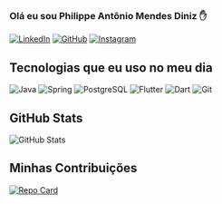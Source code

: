 

### Olá eu sou Philippe Antônio Mendes Diniz ✋
[![LinkedIn](https://img.shields.io/badge/LinkedIn-0077B5?style=for-the-badge&logo=linkedin&logoColor=white)](https://www.linkedin.com/in/philippeantoniomendes/)
[![GitHub](https://img.shields.io/badge/GitHub-100000?style=for-the-badge&logo=github&logoColor=white)](https://github.com/dev-philippe)
[![Instagram](https://img.shields.io/badge/-Instagram-%23E4405F?style=for-the-badge&logo=instagram&logoColor=white)](https://www.instagram.com/philippediniz_/)



## Tecnologias que eu uso no meu dia
![Java](https://img.shields.io/badge/java-%23ED8B00.svg?style=for-the-badge&logo=openjdk&logoColor=white)
![Spring](https://img.shields.io/badge/spring-%236DB33F.svg?style=for-the-badge&logo=spring&logoColor=white)
![PostgreSQL](https://img.shields.io/badge/PostgreSQL-000?style=for-the-badge&logo=postgresql)
![Flutter](https://img.shields.io/badge/Flutter-02569B?style=for-the-badge&logo=flutter&logoColor=white)
![Dart](https://img.shields.io/badge/Dart-0175C2?style=for-the-badge&logo=dart&logoColor=white)
![Git](https://img.shields.io/badge/GIT-E44C30?style=for-the-badge&logo=git&logoColor=white)

## GitHub Stats
![GitHub Stats](https://github-readme-stats.vercel.app/api?username=dev-philippe&theme=transparent&bg_color=000&border_color=30A3DC&show_icons=true&icon_color=30A3DC&title_color=E94D5F&text_color=FFF)



## Minhas Contribuições
[![Repo Card](https://github-readme-stats.vercel.app/api/pin/?username=luisdevvi&repo=dio-lab-open-source&bg_color=000&border_color=4D248C&show_icons=true&icon_color=4D248C&title_color=FFF&text_color=FFF)](https://github.com/octoeli/dio-lab-open-source)
